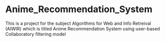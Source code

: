 # Anime_Recommendation_System
This is a project for the subject Algorithms for Web and Info Retreival (AIWIR) which is titled Anime Recommendation System using user-based Collaboratory filtering model 
